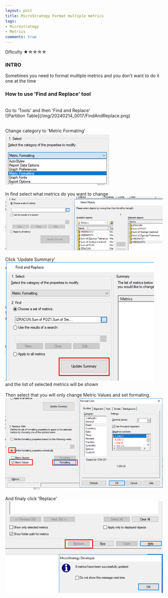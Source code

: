 ```yaml
---
layout: post
title: MicroStrategy Format multiple metrics 
tags:
- Microstrategy
- Metrics
comments: true
---
```

Dificulty ★☆☆☆☆

### INTRO
Sometimes you need to format multiple metrics and you don't want to do it one at the time
<br />
### How to use 'Find and Replace' tool<br />
<br />
Go to 'Tools' and then 'Find and Replace'<br />
![Partition Table](/img/20240214_0017/FindAndReplace.png)<br />
<br />

Change category to 'Metric Formating'<br />
![Metric formating](/img/20240214_0017/MetricFormating.png)<br />
<br />
In find select what metrics do you want to change<br />
![Metric Select](/img/20240214_0017/MetricSelect.png)<br />
<br />
Click 'Update Summary'<br />
![Update Summary](/img/20240214_0017/UpdateSummary.png)<br />
and the list of selected metrics will be shown<br />
<br />
Then select that you will only change Metric Values and set formating.<br />
![Metric Format Fixed](/img/20240214_0017/MetricFormatFixed.png)<br />
<br />
And finaly click 'Replace'<br />
![Metric Final](/img/20240214_0017/MetricFinal.png)<br />

